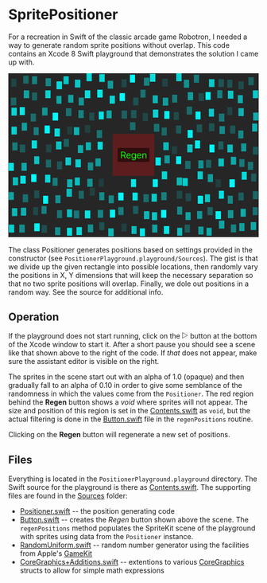 # SpritePositioner

For a recreation in Swift of the classic arcade game Robotron, I needed a way to generate random sprite
positions without overlap. This code contains an Xcode 8 Swift playground that demonstrates the solution I came
up with.

![](Scene.png)

The class Positioner generates positions based on settings provided in the constructor (see
`PositionerPlayground.playground/Sources`). The gist is that we divide up the given rectangle into possible
locations, then randomly vary the positions in X, Y dimensions that will keep the necessary separation so that
no two sprite positions will overlap. Finally, we dole out positions in a random way. See the source for
additional info.

## Operation

If the playground does not start running, click on the ![play](play.png) button at the bottom of the Xcode
window to start it. After a short pause you should see a scene like that shown above to the right of the code.
If *that* does not appear, make sure the assistant editor is visible on the right.

The sprites in the scene start out with an alpha of 1.0 (opaque) and then gradually fall to an alpha of 0.10 in
order to give some semblance of the randomness in which the values come from the `Positioner`. The red region
behind the **Regen** button shows a *void* where sprites will not appear. The size and position of this region
is set in the [Contents.swift](./PositionerPlayground.playground/Contents.swift) as `void`, but the actual
filtering is done in the [Button.swift](./PositionerPlayground.playground/Sources/Button.swift) file in the
`regenPositions` routine.

Clicking on the **Regen** button will regenerate a new set of positions.

## Files

Everything is located in the `PositionerPlayground.playground` directory. The Swift source for the playground is
there as [Contents.swift](./PositionerPlayground.playground/Contents.swift). The supporting files are found in
the [Sources](./PositionerPlayground.playground/Sources) folder:

* [Positioner.swift](./PositionerPlayground.playground/Sources/Positioner.swift) -- the position generating code
* [Button.swift](./PositionerPlayground.playground/Sources/Button.swift) -- creates the *Regen* button shown above the scene. The `regenPositions` method populates the
SpriteKit scene of the playground with sprites using data from the `Positioner` instance.
* [RandomUniform.swift](./PositionerPlayground.playground/Sources/RandomUniform.swift) -- random number generator using the facilities from Apple's
[GameKit](https://developer.apple.com/reference/gamekit)
* [CoreGraphics+Additions.swift](./PositionerPlayground.playground/Sources/CoreGraphics+Additions.swift) -- extentions to various
[CoreGraphics](https://developer.apple.com/reference/coregraphics) structs to allow for simple math expressions
